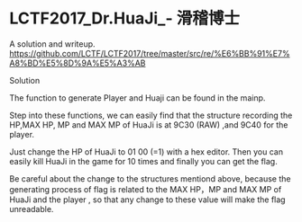 # LCTF2017_Dr.HuaJi_- 滑稽博士
A solution and writeup. https://github.com/LCTF/LCTF2017/tree/master/src/re/%E6%BB%91%E7%A8%BD%E5%8D%9A%E5%A3%AB

Solution

The function to generate Player and Huaji can be found in the mainp.

Step into these functions, we can easily find that the structure
recording the HP,MAX HP, MP and MAX MP of HuaJi is at 9C30 (RAW) ,and
9C40 for the player.

Just change the HP of HuaJi to 01 00 (=1) with a hex editor. Then you
can easily kill HuaJi in the game for 10 times and finally you can get
the flag.

Be careful about the change to the structures mentiond above, because
the generating process of flag is related to the MAX HP，MP and MAX MP
of HuaJi and the player , so that any change to these value will make
the flag unreadable.
